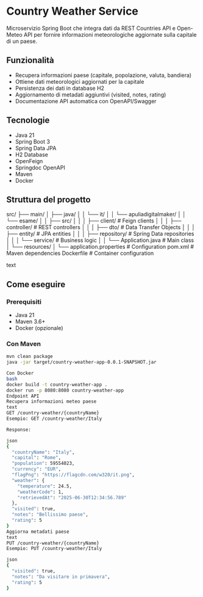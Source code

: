 # Country Weather Service

Microservizio Spring Boot che integra dati da REST Countries API e Open-Meteo API per fornire informazioni meteorologiche aggiornate sulla capitale di un paese.

## Funzionalità

- Recupera informazioni paese (capitale, popolazione, valuta, bandiera)
- Ottiene dati meteorologici aggiornati per la capitale
- Persistenza dei dati in database H2
- Aggiornamento di metadati aggiuntivi (visited, notes, rating)
- Documentazione API automatica con OpenAPI/Swagger

## Tecnologie

- Java 21
- Spring Boot 3
- Spring Data JPA
- H2 Database
- OpenFeign
- Springdoc OpenAPI
- Maven
- Docker

## Struttura del progetto
src/
├── main/
│ ├── java/
│ │ └── it/
│ │ └── apuliadigitalmaker/
│ │ └── esame/
│ │ ├── src/
│ │ │ ├── client/ # Feign clients
│ │ │ ├── controller/ # REST controllers
│ │ │ ├── dto/ # Data Transfer Objects
│ │ │ ├── entity/ # JPA entities
│ │ │ ├── repository/ # Spring Data repositories
│ │ │ └── service/ # Business logic
│ │ └── Application.java # Main class
│ └── resources/
│ └── application.properties # Configuration
pom.xml # Maven dependencies
Dockerfile # Container configuration

text

## Come eseguire

### Prerequisiti
- Java 21
- Maven 3.6+
- Docker (opzionale)

### Con Maven
```bash
mvn clean package
java -jar target/country-weather-app-0.0.1-SNAPSHOT.jar

Con Docker
bash
docker build -t country-weather-app .
docker run -p 8080:8080 country-weather-app
Endpoint API
Recupera informazioni meteo paese
text
GET /country-weather/{countryName}
Esempio: GET /country-weather/Italy

Response:

json
{
  "countryName": "Italy",
  "capital": "Rome",
  "population": 59554023,
  "currency": "EUR",
  "flagPng": "https://flagcdn.com/w320/it.png",
  "weather": {
    "temperature": 24.5,
    "weatherCode": 1,
    "retrievedAt": "2025-06-30T12:34:56.789"
  },
  "visited": true,
  "notes": "Bellissimo paese",
  "rating": 5
}
Aggiorna metadati paese
text
PUT /country-weather/{countryName}
Esempio: PUT /country-weather/Italy

json
{
  "visited": true,
  "notes": "Da visitare in primavera",
  "rating": 5
}
